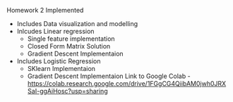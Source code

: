 Homework 2 Implemented
- Includes Data visualization and modelling
- Inlcudes Linear regression
  - Single feature implementation
  - Closed Form Matrix Solution
  - Gradient Descent Implementaion
- Includes Logistic Regression
  - SKlearn Implementaion
  - Gradient Descent Implementaion
Link to Google Colab - https://colab.research.google.com/drive/1FGgCG4QiibAM0jwh0JRXSaI-ggAiHosc?usp=sharing 
